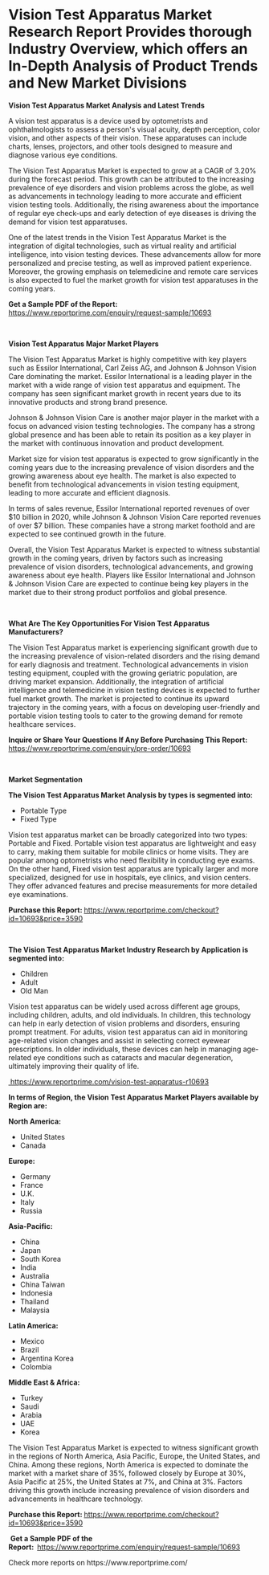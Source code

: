 <p><h1>Vision Test Apparatus Market Research Report Provides thorough Industry Overview, which offers an In-Depth Analysis of Product Trends and New Market Divisions</h1></p><p><strong>Vision Test Apparatus Market Analysis and Latest Trends</strong></p>
<p><p>A vision test apparatus is a device used by optometrists and ophthalmologists to assess a person's visual acuity, depth perception, color vision, and other aspects of their vision. These apparatuses can include charts, lenses, projectors, and other tools designed to measure and diagnose various eye conditions.</p><p>The Vision Test Apparatus Market is expected to grow at a CAGR of 3.20% during the forecast period. This growth can be attributed to the increasing prevalence of eye disorders and vision problems across the globe, as well as advancements in technology leading to more accurate and efficient vision testing tools. Additionally, the rising awareness about the importance of regular eye check-ups and early detection of eye diseases is driving the demand for vision test apparatuses.</p><p>One of the latest trends in the Vision Test Apparatus Market is the integration of digital technologies, such as virtual reality and artificial intelligence, into vision testing devices. These advancements allow for more personalized and precise testing, as well as improved patient experience. Moreover, the growing emphasis on telemedicine and remote care services is also expected to fuel the market growth for vision test apparatuses in the coming years.</p></p>
<p><strong>Get a Sample PDF of the Report:&nbsp;</strong> <a href="https://www.reportprime.com/enquiry/request-sample/10693">https://www.reportprime.com/enquiry/request-sample/10693</a></p>
<p>&nbsp;</p>
<p><strong>Vision Test Apparatus Major Market Players</strong></p>
<p><p>The Vision Test Apparatus Market is highly competitive with key players such as Essilor International, Carl Zeiss AG, and Johnson & Johnson Vision Care dominating the market. Essilor International is a leading player in the market with a wide range of vision test apparatus and equipment. The company has seen significant market growth in recent years due to its innovative products and strong brand presence.</p><p>Johnson & Johnson Vision Care is another major player in the market with a focus on advanced vision testing technologies. The company has a strong global presence and has been able to retain its position as a key player in the market with continuous innovation and product development.</p><p>Market size for vision test apparatus is expected to grow significantly in the coming years due to the increasing prevalence of vision disorders and the growing awareness about eye health. The market is also expected to benefit from technological advancements in vision testing equipment, leading to more accurate and efficient diagnosis.</p><p>In terms of sales revenue, Essilor International reported revenues of over $10 billion in 2020, while Johnson & Johnson Vision Care reported revenues of over $7 billion. These companies have a strong market foothold and are expected to see continued growth in the future.</p><p>Overall, the Vision Test Apparatus Market is expected to witness substantial growth in the coming years, driven by factors such as increasing prevalence of vision disorders, technological advancements, and growing awareness about eye health. Players like Essilor International and Johnson & Johnson Vision Care are expected to continue being key players in the market due to their strong product portfolios and global presence.</p></p>
<p>&nbsp;</p>
<p><strong>What Are The Key Opportunities For Vision Test Apparatus Manufacturers?</strong></p>
<p><p>The Vision Test Apparatus market is experiencing significant growth due to the increasing prevalence of vision-related disorders and the rising demand for early diagnosis and treatment. Technological advancements in vision testing equipment, coupled with the growing geriatric population, are driving market expansion. Additionally, the integration of artificial intelligence and telemedicine in vision testing devices is expected to further fuel market growth. The market is projected to continue its upward trajectory in the coming years, with a focus on developing user-friendly and portable vision testing tools to cater to the growing demand for remote healthcare services.</p></p>
<p><strong>Inquire or Share Your Questions If Any Before Purchasing This Report:</strong> <a href="https://www.reportprime.com/enquiry/pre-order/10693">https://www.reportprime.com/enquiry/pre-order/10693</a></p>
<p>&nbsp;</p>
<p><strong>Market Segmentation</strong></p>
<p><strong>The Vision Test Apparatus Market Analysis by types is segmented into:</strong></p>
<p><ul><li>Portable Type</li><li>Fixed Type</li></ul></p>
<p><p>Vision test apparatus market can be broadly categorized into two types: Portable and Fixed. Portable vision test apparatus are lightweight and easy to carry, making them suitable for mobile clinics or home visits. They are popular among optometrists who need flexibility in conducting eye exams. On the other hand, Fixed vision test apparatus are typically larger and more specialized, designed for use in hospitals, eye clinics, and vision centers. They offer advanced features and precise measurements for more detailed eye examinations.</p></p>
<p><strong>Purchase this Report:&nbsp;</strong><a href="https://www.reportprime.com/checkout?id=10693&price=3590">https://www.reportprime.com/checkout?id=10693&price=3590</a></p>
<p>&nbsp;</p>
<p><strong>The Vision Test Apparatus Market Industry Research by Application is segmented into:</strong></p>
<p><ul><li>Children</li><li>Adult</li><li>Old Man</li></ul></p>
<p><p>Vision test apparatus can be widely used across different age groups, including children, adults, and old individuals. In children, this technology can help in early detection of vision problems and disorders, ensuring prompt treatment. For adults, vision test apparatus can aid in monitoring age-related vision changes and assist in selecting correct eyewear prescriptions. In older individuals, these devices can help in managing age-related eye conditions such as cataracts and macular degeneration, ultimately improving their quality of life.</p></p>
<p><a href="https://www.reportprime.com/vision-test-apparatus-r10693">&nbsp;https://www.reportprime.com/vision-test-apparatus-r10693</a></p>
<p><strong>In terms of Region, the Vision Test Apparatus Market Players available by Region are:</strong></p>
<p>
    <p> <strong> North America: </strong>
        <ul>
            <li>United States</li>
            <li>Canada</li>
        </ul>
        </p> 
    <p> <strong> Europe: </strong>
        <ul>
            <li>Germany</li>
            <li>France</li>
            <li>U.K.</li>
            <li>Italy</li>
            <li>Russia</li>
        </ul>
        </p> 
    <p> <strong> Asia-Pacific: </strong>
        <ul>
            <li>China</li>
            <li>Japan</li>
            <li>South Korea</li>
            <li>India</li>
            <li>Australia</li>
            <li>China Taiwan</li>
            <li>Indonesia</li>
            <li>Thailand</li>
            <li>Malaysia</li>
        </ul>
        </p> 
    <p> <strong> Latin America: </strong>
        <ul>
            <li>Mexico</li>
            <li>Brazil</li>
            <li>Argentina Korea</li>
            <li>Colombia</li>
        </ul>
        </p> 
    <p> <strong> Middle East & Africa: </strong>
        <ul>
            <li>Turkey</li>
            <li>Saudi</li>
            <li>Arabia</li>
            <li>UAE</li>
            <li>Korea</li>
        </ul>
    </p>
    </p>
<p><p>The Vision Test Apparatus Market is expected to witness significant growth in the regions of North America, Asia Pacific, Europe, the United States, and China. Among these regions, North America is expected to dominate the market with a market share of 35%, followed closely by Europe at 30%, Asia Pacific at 25%, the United States at 7%, and China at 3%. Factors driving this growth include increasing prevalence of vision disorders and advancements in healthcare technology.</p></p>
<p><strong>Purchase this Report: </strong><a href="https://www.reportprime.com/checkout?id=10693&price=3590">https://www.reportprime.com/checkout?id=10693&price=3590</a></p>
<p>&nbsp;<strong>Get a Sample PDF of the Report:&nbsp;&nbsp;</strong><a href="https://www.reportprime.com/enquiry/request-sample/10693">https://www.reportprime.com/enquiry/request-sample/10693</a></p>
<p><strong></strong></p>
<p>Check more reports on https://www.reportprime.com/</p>